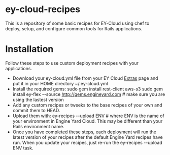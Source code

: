 ey-cloud-recipes
===============
This is a repository of some basic recipes for EY-Cloud using chef to deploy, setup, and configure common tools for Rails applications.


Installation
============

Follow these steps to use custom deployment recipes with your applications.

* Download your ey-cloud.yml file from your EY Cloud [Extras](http://cloud.engineyard.com/extras) page and put it in your HOME directory ~/.ey-cloud.yml
* Install the required gems:
  sudo gem install rest-client aws-s3
  sudo gem install ey-flex --source http://gems.engineyard.com # make sure you are using the lastest version
* Add any custom recipes or tweeks to the base recipes of your own and commit them to HEAD.
* Upload them with: ey-recipes --upload ENV # where ENV is the name of your environment in Engine Yard Cloud. This may be different than your Rails environment name.
* Once you have completed these steps, each deployment will run the latest version of your recipes after the default Engine Yard recipes have run. When you update your recipes, just re-run the ey-recipes --upload ENV task.



[eysolo]: http://www.engineyard.com/solo
[cloud]: https://cloud.engineyard.com/extras